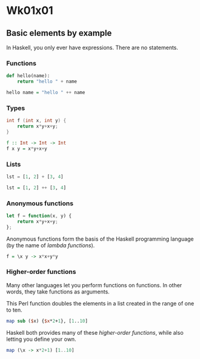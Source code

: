 # Wk01x01
## Basic elements by example

In Haskell, you only ever have expressions. There are no statements.

### Functions

```py
def hello(name):
    return "hello " + name
```

```hs
hello name = "hello " ++ name
```

### Types

```c
int f (int x, int y) {
    return x*y+x+y;
}
```

```hs
f :: Int -> Int -> Int
f x y = x*y+x+y
```

### Lists

```py
lst = [1, 2] + [3, 4]
```

```hs
lst = [1, 2] ++ [3, 4]
```

### Anonymous functions

```js
let f = function(x, y) {
    return x*y+x+y;
};
```

Anonymous functions form the basis of the Haskell programming language (by the name of *lambda functions*).

```hs
f = \x y -> x*x+y*y
```

### Higher-order functions

Many other languages let you perform functions on functions. In other words, they take functions as arguments.

This Perl function doubles the elements in a list created in the range of one to ten.

```pl
map sub ($x) {$x*2+1}, [1..10]
```

Haskell both provides many of these *higher-order functions*, while also letting you define your own.

```hs
map (\x -> x*2+1) [1..10]
```